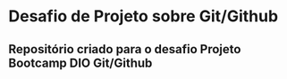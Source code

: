 # Desafio de Projeto sobre Git/Github
## Repositório criado para o desafio Projeto Bootcamp DIO Git/Github
